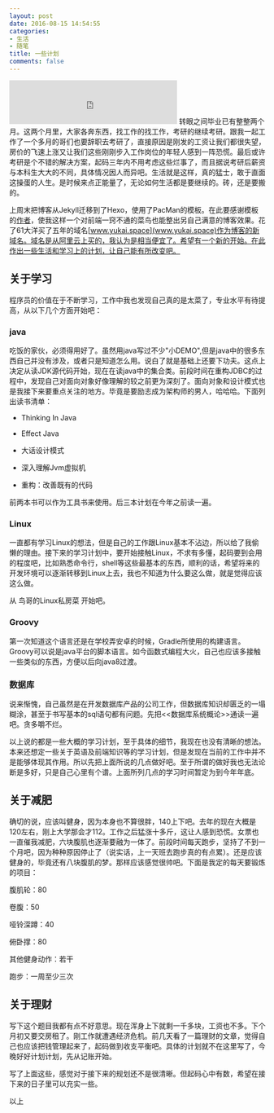 ```yaml
---
layout: post
date: 2016-08-15 14:54:55
categories: 
- 生活
- 随笔
title: 一些计划
comments: false
---
```

<iframe frameborder="no" border="0" marginwidth="0" marginheight="0" width=330 height=86 src="http://music.163.com/outchain/player?type=2&id=168153&auto=1&height=66"></iframe>
转眼之间毕业已有整整两个月。这两个月里，大家各奔东西，找工作的找工作，考研的继续考研。跟我一起工作了一个多月的哥们也要辞职去考研了，直接原因是刚发的工资让我们都很失望，房价的飞速上涨又让我们这些刚刚步入工作岗位的年轻人感到一阵恐慌。最后或许考研是个不错的解决方案，起码三年内不用考虑这些烂事了，而且据说考研后薪资与本科生大大的不同，具体情况因人而异吧。生活就是这样，真的猛士，敢于直面这操蛋的人生。是时候来点正能量了，无论如何生活都是要继续的。砖，还是要搬的。

上周末把博客从Jekyll迁移到了Hexo，使用了PacMan的模板。在此要感谢模板的[作者](https://github.com/A-limon/pacman)，使我这样一个对前端一窍不通的菜鸟也能整出另自己满意的博客效果。花了61大洋买了五年的域名[www.yukai.space](www.yukai.space)作为博客的新域名。域名是从阿里云上买的，我认为是相当便宜了。希望有一个新的开始。在此作出一些生活和学习上的计划，让自己能有所改变吧。

## 关于学习

程序员的价值在于不断学习，工作中我也发现自己真的是太菜了，专业水平有待提高，从以下几个方面开始吧：

### java

吃饭的家伙，必须得用好了。虽然用java写过不少"小DEMO",但是java中的很多东西自己并没有涉及，或者只是知道怎么用。说白了就是基础上还要下功夫。这点上决定从读JDK源代码开始，现在在读java中的集合类。前段时间在重构JDBC的过程中，发现自己对面向对象好像理解的较之前更为深刻了。面向对象和设计模式也是我接下来要重点关注的地方。毕竟是要励志成为架构师的男人，哈哈哈。下面列出读书清单：

- Thinking In Java

- Effect Java

- 大话设计模式

- 深入理解Jvm虚拟机

- 重构：改善既有的代码

前两本书可以作为工具书来使用。后三本计划在今年之前读一遍。

<!-- more -->

### Linux

一直都有学习Linux的想法，但是自己的工作跟Linux基本不沾边，所以给了我偷懒的理由。接下来的学习计划中，要开始接触Linux，不求有多懂，起码要到会用的程度吧，比如熟悉命令行，shell等这些最基本的东西，顺利的话，希望将来的开发环境可以逐渐转移到Linux上去，我也不知道为什么要这么做，就是觉得应该这么做。

从 鸟哥的Linux私房菜 开始吧。

### Groovy

第一次知道这个语言还是在学校弄安卓的时候，Gradle所使用的构建语言。Groovy可以说是java平台的脚本语言。如今函数式编程大火，自己也应该多接触一些类似的东西，方便以后向java8过渡。

### 数据库

说来惭愧，自己虽然是在开发数据库产品的公司工作，但数据库知识却匮乏的一塌糊涂，甚至于书写基本的sql语句都有问题。先把<<数据库系统概论>>通读一遍吧。贪多嚼不烂。

以上说的都是一些大概的学习计划，至于具体的细节，我现在也没有清晰的想法。本来还想定一些关于英语及前端知识等的学习计划，但是发现在当前的工作中并不是能够体现其作用。所以先把上面所说的几点做好吧。至于所谓的做好我也无法论断是多好，只是自己心里有个谱。上面所列几点的学习时间暂定为到今年年底。

## 关于减肥

确切的说，应该叫健身，因为本身也不算很胖，140上下吧。去年的现在大概是120左右，刚上大学那会才112。工作之后猛涨十多斤，这让人感到恐慌。女票也一直催我减肥，六块腹肌也逐渐要融为一体了。前段时间每天跑步，坚持了不到一个月吧，因为种种原因停止了（说实话，上一天班去跑步真的有点累）。还是应该健身的，毕竟还有八块腹肌的梦。那样应该感觉很帅吧。下面是我定的每天要锻炼的项目：

腹肌轮：80

卷腹：50

哑铃深蹲：40

俯卧撑：80

其他健身动作：若干

跑步：一周至少三次

## 关于理财

写下这个题目我都有点不好意思。现在浑身上下就剩一千多块，工资也不多。下个月初又要交房租了。刚工作就遭遇经济危机。前几天看了一篇理财的文章，觉得自己也应该把钱管理起来了，起码做到收支平衡吧。具体的计划就不在这里写了，今晚好好计划计划，先从记账开始。

写了上面这些，感觉对于接下来的规划还不是很清晰。但起码心中有数，希望在接下来的日子里可以充实一些。

以上